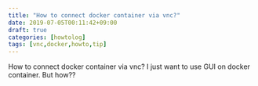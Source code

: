 ```yaml
---
title: "How to connect docker container via vnc?"
date: 2019-07-05T00:11:42+09:00
draft: true
categories: [howtolog]
tags: [vnc,docker,howto,tip]
---
```


How to connect docker container via vnc?
I just want to use GUI on docker container.
But how??

<!--more-->
